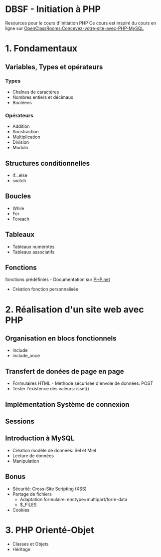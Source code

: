 # DBSF - Initiation à PHP


 Resources pour le cours d'Initiation PHP
 Ce cours est inspiré du cours en ligne sur [OpenClassRooms:Concevez-votre-site-avec-PHP-MySQL]( https://openclassrooms.com/fr/courses/918836-concevez-votre-site-web-avec-php-et-mysql)


# 1. Fondamentaux 

## Variables, Types  et opérateurs

### Types 

- Chaînes de caractères
- Nombres entiers et décimaux
- Booléens 


### Opérateurs 

- Addition
- Soustraction
- Multiplication 
- Division
- Modulo


## Structures conditionnelles 

- if...else
- switch


## Boucles

- While
- For
- Foreach

## Tableaux 
- Tableaux numérotés 
- Tableaux associatifs 

## Fonctions

 fonctions prédéfinies
    - Documentation sur [PHP.net]( https://www.php.net/)
- Création fonction personnalisée 

# 2. Réalisation d'un site web avec PHP
  
## Organisation en blocs fonctionnels

- include
- include_once

## Transfert de donées de page en page

- Formulaires HTML - Methode sécurisée d'envoie de données: POST
- Tester l'existence des valeurs: isset()

## Implémentation Système de connexion 

## Sessions

## Introduction à MySQL 

- Création modèle de données: Sel et Miel 
- Lecture de données
- Manipulation 


## Bonus 

- Sécurité: Cross-Site Scripting (XSS) 
- Partage de fichiers
  - Adaptation formulaire: enctype=multipart/form-data
  - $_FILES
- Cookies 
  

# 3. PHP Orienté-Objet
 
 - Classes et Objets
 - Héritage

 
